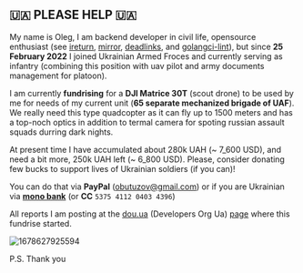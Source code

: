 ## 🇺🇦 PLEASE HELP 🇺🇦

My name is Oleg, I am backend developer in civil life, opensource enthusiast (see [ireturn](https://github.com/butuzov/ireturn), [mirror](https://github.com/butuzov/mirror), [deadlinks](https://github.com/butuzov/deadlinks), and [golangci-lint](https://github.com/golangci/golangci-lint)), but since **25 February 2022** I joined Ukrainian Armed Froces and currently serving as infantry (combining this position with uav pilot and army documents management for platoon).  

I am currently **fundrising** for a **DJI Matrice 30T** (scout drone) to be used by me for needs of my current unit (**65 separate mechanized brigade of UAF**). We really need this type quadcopter as it can fly up to 1500 meters and has a top-noch optics in addition to termal camera  for spoting russian assault squads durring dark nights.

At present time I have accumulated about 280k UAH (~ 7_600 USD), and need a bit more, 250k UAH left (~ 6_800 USD). Please, consider donating few bucks to support lives of Ukrainian soldiers (if you can)!

You can do that via **PayPal** (obutuzov@gmail.com) or if you are Ukrainian via [**mono bank**](https://send.monobank.ua/jar/2VPBMTWDoV) (or **CC** `5375 4112 0403 4396`)

All reports I am posting at the [dou.ua](http://dou.ua/) (Developers Org Ua) [page](https://dou.ua/forums/topic/42510/) where this fundrise started.

![1678627925594](https://user-images.githubusercontent.com/651824/235880345-360d5b9e-5c18-4607-b3a1-b78f7a2d98e1.jpeg)

P.S.
Thank you
